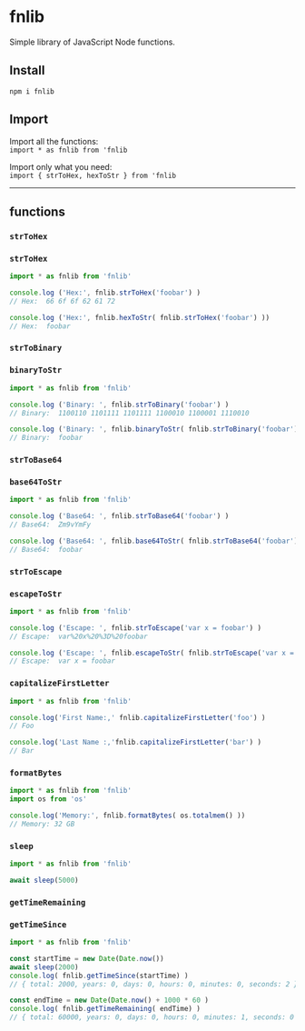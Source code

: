 # fnlib

Simple library of JavaScript Node functions.

## Install

`npm i fnlib`

## Import

Import all the functions: </br>
`import * as fnlib from 'fnlib`

Import only what you need: </br>
`import { strToHex, hexToStr } from 'fnlib`

---
## functions

### `strToHex`
### `strToHex`
```JavaScript
import * as fnlib from 'fnlib'

console.log ('Hex:', fnlib.strToHex('foobar') )
// Hex:  66 6f 6f 62 61 72

console.log ('Hex:', fnlib.hexToStr( fnlib.strToHex('foobar') ))
// Hex:  foobar
```

### `strToBinary`
### `binaryToStr`
```JavaScript
import * as fnlib from 'fnlib'

console.log ('Binary: ', fnlib.strToBinary('foobar') )
// Binary:  1100110 1101111 1101111 1100010 1100001 1110010

console.log ('Binary: ', fnlib.binaryToStr( fnlib.strToBinary('foobar') ))
// Binary:  foobar
```

### `strToBase64`
### `base64ToStr`
```JavaScript
import * as fnlib from 'fnlib'

console.log ('Base64: ', fnlib.strToBase64('foobar') )
// Base64:  Zm9vYmFy

console.log ('Base64: ', fnlib.base64ToStr( fnlib.strToBase64('foobar')) )
// Base64:  foobar
```

### `strToEscape`
### `escapeToStr`
```JavaScript
import * as fnlib from 'fnlib'

console.log ('Escape: ', fnlib.strToEscape('var x = foobar') )
// Escape:  var%20x%20%3D%20foobar

console.log ('Escape: ', fnlib.escapeToStr( fnlib.strToEscape('var x = foobar') ))
// Escape:  var x = foobar
```

### `capitalizeFirstLetter`
```JavaScript
import * as fnlib from 'fnlib'

console.log('First Name:,' fnlib.capitalizeFirstLetter('foo') )
// Foo

console.log('Last Name :,'fnlib.capitalizeFirstLetter('bar') )
// Bar
```

### `formatBytes`
```JavaScript
import * as fnlib from 'fnlib'
import os from 'os'

console.log('Memory:', fnlib.formatBytes( os.totalmem() ))
// Memory: 32 GB
```

### `sleep`
```JavaScript
import * as fnlib from 'fnlib'

await sleep(5000)
```

### `getTimeRemaining`
### `getTimeSince`
```JavaScript
import * as fnlib from 'fnlib'

const startTime = new Date(Date.now())
await sleep(2000)
console.log( fnlib.getTimeSince(startTime) )
// { total: 2000, years: 0, days: 0, hours: 0, minutes: 0, seconds: 2 }

const endTime = new Date(Date.now() + 1000 * 60 )
console.log( fnlib.getTimeRemaining( endTime) )
// { total: 60000, years: 0, days: 0, hours: 0, minutes: 1, seconds: 0 }
```

